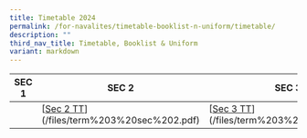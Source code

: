 ```yaml
---
title: Timetable 2024
permalink: /for-navalites/timetable-booklist-n-uniform/timetable/
description: ""
third_nav_title: Timetable, Booklist & Uniform
variant: markdown
---
```

| **SEC 1** | **SEC 2** | **SEC 3** | **SEC 4/5** |
| -------- | -------- | -------- |-------- |
| [](/files/term%203%20sec%201.pdf)| [[Sec 2 TT](/files/2024TT/Sec_2_TT_2024.pdf)](/files/term%203%20sec%202.pdf)| [[Sec 3 TT](/files/2024TT/Sec3_TT_2024.pdf)](/files/term%203%20sec%203.pdf)  |[[Sec 4&5 TT](/files/2024TT/Sec_4_5_TT_2024.pdf)](/files/term%203%20sec%204_5.pdf)  |